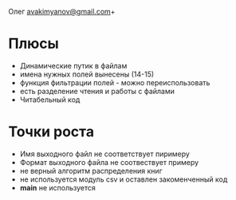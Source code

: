 Олег
avakimyanov@gmail.com+

# Плюсы
* Динамические путик в файлам
* имена нужных полей вынесены (14-15)
* функция фильтрации полей - можно переиспользовать
* есть разделение чтения и работы с файлами
* Читабельный код



# Точки роста
* Имя выходного файл не соответствует пиримеру
* Формат выходного файла не соотвествует примеру
* не верный алгоритм распределения книг
* не используется модуль csv и оставлен закоменченный код
* __main__ не используется